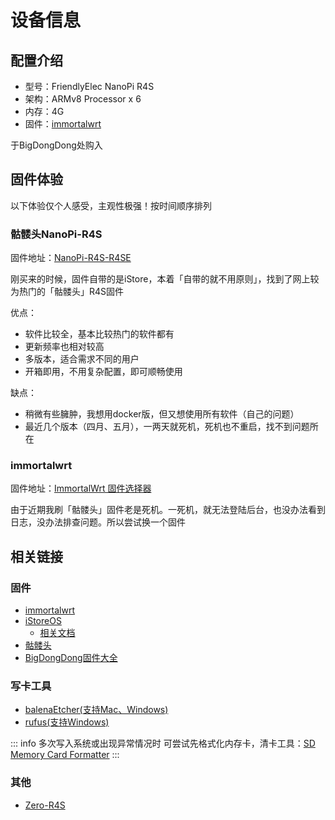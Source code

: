 # 设备信息

## 配置介绍

* 型号：FriendlyElec NanoPi R4S
* 架构：ARMv8 Processor x 6
* 内存：4G
* 固件：[immortalwrt](https://github.com/immortalwrt/immortalwrt)

于BigDongDong处购入

## 固件体验

以下体验仅个人感受，主观性极强！按时间顺序排列

### 骷髅头NanoPi-R4S

固件地址：[NanoPi-R4S-R4SE](https://github.com/DHDAXCW/NanoPi-R4S-R4SE/releases/latest)

刚买来的时候，固件自带的是iStore，本着「自带的就不用原则」，找到了网上较为热门的「骷髅头」R4S固件

优点：
- 软件比较全，基本比较热门的软件都有
- 更新频率也相对较高
- 多版本，适合需求不同的用户
- 开箱即用，不用复杂配置，即可顺畅使用

缺点：
- 稍微有些臃肿，我想用docker版，但又想使用所有软件（自己的问题）
- 最近几个版本（四月、五月），一两天就死机，死机也不重启，找不到问题所在

### immortalwrt

固件地址：[ImmortalWrt 固件选择器](https://firmware-selector.immortalwrt.org/)

由于近期我刷「骷髅头」固件老是死机。一死机，就无法登陆后台，也没办法看到日志，没办法排查问题。所以尝试换一个固件



## 相关链接

### 固件

* [immortalwrt](https://github.com/immortalwrt/immortalwrt)
* [iStoreOS](https://fw.koolcenter.com/iStoreOS/r4s/)
  * [相关文档](https://doc.linkease.com/zh/guide/istoreos/)
* [骷髅头](https://github.com/DHDAXCW/NanoPi-R4S-R4SE)
* [BigDongDong固件大全](http://www.jldup.com:5244/)

### 写卡工具

* [balenaEtcher(支持Mac、Windows)](https://github.com/balena-io/etcher)
* [rufus(支持Windows)](https://rufus.ie/)

::: info 多次写入系统或出现异常情况时
可尝试先格式化内存卡，清卡工具：[SD Memory Card Formatter](https://www.sdcard.org/downloads/formatter/)
:::

### 其他

* [Zero-R4S](https://github.com/yikZero/Zero-R4S)